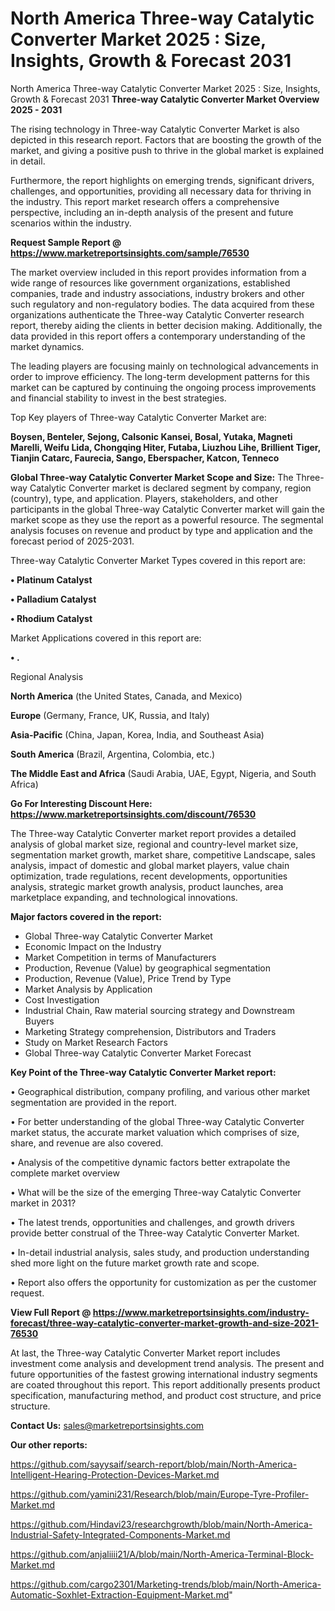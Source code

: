 # North America Three-way Catalytic Converter Market 2025 : Size, Insights, Growth & Forecast 2031
North America Three-way Catalytic Converter Market 2025 : Size, Insights, Growth & Forecast 2031
<Strong> Three-way Catalytic Converter Market Overview 2025 - 2031</strong>

The rising technology in Three-way Catalytic Converter Market is also depicted in this research report. Factors that are boosting the growth of the market, and giving a positive push to thrive in the global market is explained in detail.

Furthermore, the report highlights on emerging trends, significant drivers, challenges, and opportunities, providing all necessary data for thriving in the industry. This report market research offers a comprehensive perspective, including an in-depth analysis of the present and future scenarios within the industry.

<strong>Request Sample Report @ <a href=https://www.marketreportsinsights.com/sample/76530>https://www.marketreportsinsights.com/sample/76530</a></strong>

The market overview included in this report provides information from a wide range of resources like government organizations, established companies, trade and industry associations, industry brokers and other such regulatory and non-regulatory bodies. The data acquired from these organizations authenticate the Three-way Catalytic Converter research report, thereby aiding the clients in better decision making. Additionally, the data provided in this report offers a contemporary understanding of the market dynamics.

The leading players are focusing mainly on technological advancements in order to improve efficiency. The long-term development patterns for this market can be captured by continuing the ongoing process improvements and financial stability to invest in the best strategies.

Top Key players of Three-way Catalytic Converter Market are:

<strong>Boysen, Benteler, Sejong, Calsonic Kansei, Bosal, Yutaka, Magneti Marelli, Weifu Lida, Chongqing Hiter, Futaba, Liuzhou Lihe, Brillient Tiger, Tianjin Catarc, Faurecia, Sango, Eberspacher, Katcon, Tenneco</strong>

<strong><b>Global Three-way Catalytic Converter Market Scope and Size:</b></strong>
The Three-way Catalytic Converter market is declared segment by company, region (country), type, and application. Players, stakeholders, and other participants in the global Three-way Catalytic Converter market will gain the market scope as they use the report as a powerful resource. The segmental analysis focuses on revenue and product by type and application and the forecast period of 2025-2031.

Three-way Catalytic Converter Market Types covered in this report are:

<strong>• Platinum Catalyst

• Palladium Catalyst

• Rhodium Catalyst</strong>

Market Applications covered in this report are:

<strong>• .</strong> 

Regional Analysis

<strong>North America</strong> (the United States, Canada, and Mexico)

<strong>Europe</strong> (Germany, France, UK, Russia, and Italy)

<strong>Asia-Pacific</strong> (China, Japan, Korea, India, and Southeast Asia)

<strong>South America</strong> (Brazil, Argentina, Colombia, etc.)

<strong>The Middle East and Africa</strong> (Saudi Arabia, UAE, Egypt, Nigeria, and South Africa)

<strong>Go For Interesting Discount Here: <a href=https://www.marketreportsinsights.com/discount/76530>https://www.marketreportsinsights.com/discount/76530</a></strong>

The Three-way Catalytic Converter market report provides a detailed analysis of global market size, regional and country-level market size, segmentation market growth, market share, competitive Landscape, sales analysis, impact of domestic and global market players, value chain optimization, trade regulations, recent developments, opportunities analysis, strategic market growth analysis, product launches, area marketplace expanding, and technological innovations.

<strong><b>Major factors covered in the report:</b></strong>
<ul>
  <li>Global Three-way Catalytic Converter Market </li>
  <li>Economic Impact on the Industry</li>
  <li>Market Competition in terms of Manufacturers</li>
  <li>Production, Revenue (Value) by geographical segmentation</li>
  <li>Production, Revenue (Value), Price Trend by Type</li>
  <li>Market Analysis by Application</li>
  <li>Cost Investigation</li>
  <li>Industrial Chain, Raw material sourcing strategy and Downstream Buyers</li>
  <li>Marketing Strategy comprehension, Distributors and Traders</li>
  <li>Study on Market Research Factors</li>
  <li>Global Three-way Catalytic Converter Market Forecast</li>
</ul>

<strong><b>Key Point of the Three-way Catalytic Converter Market report:</b></strong>

• Geographical distribution, company profiling, and various other market segmentation are provided in the report.

• For better understanding of the global Three-way Catalytic Converter market status, the accurate market valuation which comprises of size, share, and revenue are also covered.

• Analysis of the competitive dynamic factors better extrapolate the complete market overview

• What will be the size of the emerging Three-way Catalytic Converter market in 2031?

• The latest trends, opportunities and challenges, and growth drivers provide better construal of the Three-way Catalytic Converter Market.

• In-detail industrial analysis, sales study, and production understanding shed more light on the future market growth rate and scope.

• Report also offers the opportunity for customization as per the customer request.

<strong><b>View Full Report @ <a href=https://www.marketreportsinsights.com/industry-forecast/three-way-catalytic-converter-market-growth-and-size-2021-76530>https://www.marketreportsinsights.com/industry-forecast/three-way-catalytic-converter-market-growth-and-size-2021-76530</a></b></strong>


At last, the Three-way Catalytic Converter Market report includes investment come analysis and development trend analysis. The present and future opportunities of the fastest growing international industry segments are coated throughout this report. This report additionally presents product specification, manufacturing method, and product cost structure, and price structure.

<strong>Contact Us:</strong>
sales@marketreportsinsights.com

<strong>Our other reports:</strong>

<a href=https://github.com/sayysaif/search-report/blob/main/North-America-Intelligent-Hearing-Protection-Devices-Market.md>https://github.com/sayysaif/search-report/blob/main/North-America-Intelligent-Hearing-Protection-Devices-Market.md</a>

<a href=https://github.com/yamini231/Research/blob/main/Europe-Tyre-Profiler-Market.md>https://github.com/yamini231/Research/blob/main/Europe-Tyre-Profiler-Market.md</a>

<a href=https://github.com/Hindavi23/researchgrowth/blob/main/North-America-Industrial-Safety-Integrated-Components-Market.md>https://github.com/Hindavi23/researchgrowth/blob/main/North-America-Industrial-Safety-Integrated-Components-Market.md</a>

<a href=https://github.com/anjaliiii21/A/blob/main/North-America-Terminal-Block-Market.md>https://github.com/anjaliiii21/A/blob/main/North-America-Terminal-Block-Market.md</a>

<a href=https://github.com/cargo2301/Marketing-trends/blob/main/North-America-Automatic-Soxhlet-Extraction-Equipment-Market.md>https://github.com/cargo2301/Marketing-trends/blob/main/North-America-Automatic-Soxhlet-Extraction-Equipment-Market.md</a>"
